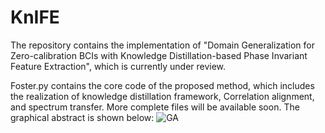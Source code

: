 # KnIFE
The repository contains the implementation of "Domain Generalization for Zero-calibration BCIs with Knowledge Distillation-based Phase Invariant Feature Extraction", which is currently under review.

Foster.py contains the core code of the proposed method, which includes the realization of knowledge distillation framework, Correlation alignment, and spectrum transfer.
More complete files will be available soon. The graphical abstract is shown below:
![GA](https://github.com/ZilinL/KnIFE/assets/10232596/5509b800-2ae4-47cc-ab61-00a4d9d19d94)
